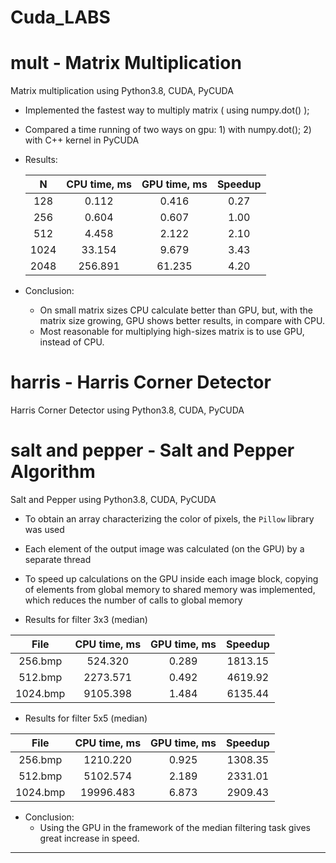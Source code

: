 # Cuda_LABS

# mult - Matrix Multiplication
Matrix multiplication using Python3.8, CUDA, PyCUDA
- Implemented the fastest way to multiply matrix ( using numpy.dot() );
- Compared a time running of two ways on gpu: 1) with numpy.dot(); 2) with C++ kernel in PyCUDA 
- Results:

  |  N  | CPU time, ms | GPU time, ms | Speedup|
  |:---:|:------------:|:------------:|:------:|
  | 128 |        0.112 |        0.416 |    0.27|
  | 256 |        0.604 |        0.607 |    1.00|
  | 512 |        4.458 |        2.122 |    2.10|
  |1024 |       33.154 |        9.679 |    3.43|
  |2048 |      256.891 |       61.235 |    4.20|
  
- Conclusion:
  - On small matrix sizes CPU calculate better than GPU, but, with the matrix size growing, GPU shows better results, in compare with CPU. 
  - Most reasonable for multiplying high-sizes matrix is to use GPU, instead of CPU.

# harris - Harris Corner Detector
Harris Corner Detector using Python3.8, CUDA, PyCUDA

# salt and pepper - Salt and Pepper Algorithm
Salt and Pepper using Python3.8, CUDA, PyCUDA

- To obtain an array characterizing the color of pixels, the `Pillow` library was used
- Each element of the output image was calculated (on the GPU) by a separate thread
- To speed up calculations on the GPU inside each image block, copying of elements from global memory to shared memory was implemented, which reduces the number of calls to global memory

- Results for filter 3х3 (median)

|   File   | CPU time, ms | GPU time, ms | Speedup |
|:--------:|:------------:|:------------:|:-------:|
| 256.bmp  |      524.320 |        0.289 | 1813.15 |
| 512.bmp  |     2273.571 |        0.492 | 4619.92 |
| 1024.bmp |     9105.398 |        1.484 | 6135.44 |

- Results for filter 5х5 (median)

|   File   | CPU time, ms | GPU time, ms | Speedup |
|:--------:|:------------:|:------------:|:-------:|
| 256.bmp  |     1210.220 |        0.925 | 1308.35 |
| 512.bmp  |     5102.574 |        2.189 | 2331.01 |
| 1024.bmp |    19996.483 |        6.873 | 2909.43 |

- Conclusion:
    -  Using the GPU in the framework of the median filtering task gives great increase in speed.
---
